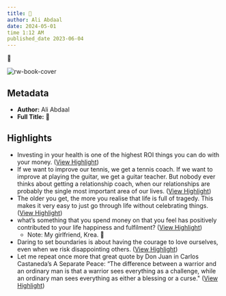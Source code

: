 ```yaml
---
title: 🧠
author: Ali Abdaal
date: 2024-05-01
time 1:12 AM
published_date 2023-06-04
---
```

🧠

![rw-book-cover](https://readwise-assets.s3.amazonaws.com/static/images/article0.00998d930354.png)

## Metadata
- **Author:** Ali Abdaal
- **Full Title:** 🧠

## Highlights
- Investing in your health is one of the highest ROI things you can do with your money. ([View Highlight](https://read.readwise.io/read/01h284dcw7g0sgvfjnt2az4ssv))
- If we want to improve our tennis, we get a tennis coach. If we want to improve at playing the guitar, we get a guitar teacher. But nobody ever thinks about getting a relationship coach, when our relationships are probably the single most important area of our lives. ([View Highlight](https://read.readwise.io/read/01h284dra4rrvsfc5mn29zezcv))
- The older you get, the more you realise that life is full of tragedy. This makes it very easy to just go through life without celebrating things. ([View Highlight](https://read.readwise.io/read/01h284fq5p1z36vgjdptk6x2dt))
- what’s something that you spend money on that you feel has positively contributed to your life happiness and fulfilment? ([View Highlight](https://read.readwise.io/read/01h284h83qpge5ekyb1e0gagj3))
    - Note: My girlfriend, Krea. 🥹
- Daring to set boundaries is about having the courage to love ourselves, even when we risk disappointing others. ([View Highlight](https://read.readwise.io/read/01h284m74w1xf8wj8nv0sj7rpm))
- Let me repeat once more that great quote by Don Juan in Carlos Castaneda’s A Separate Peace: “The difference between a warrior and an ordinary man is that a warrior sees everything as a challenge, while an ordinary man sees everything as either a blessing or a curse." ([View Highlight](https://read.readwise.io/read/01h284rhs6kkgg9pa369aeytrn))

